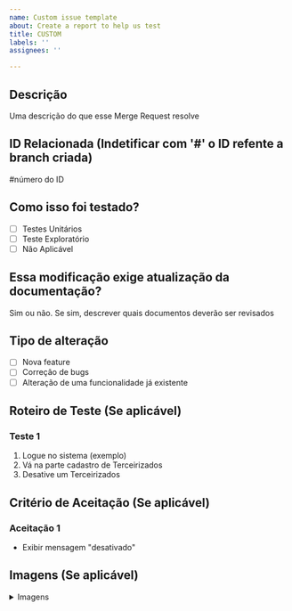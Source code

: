 ```yaml
---
name: Custom issue template
about: Create a report to help us test
title: CUSTOM
labels: ''
assignees: ''

---
```


## Descrição

Uma descrição do que esse Merge Request resolve

## ID Relacionada (Indetificar com '#' o ID refente a branch criada)

#número do ID

## Como isso foi testado?

- [ ] Testes Unitários
- [ ] Teste Exploratório
- [ ] Não Aplicável

## Essa modificação exige atualização da documentação?

Sim ou não. Se sim, descrever quais documentos deverão ser revisados

## Tipo de alteração

- [ ] Nova feature
- [ ] Correção de bugs
- [ ] Alteração de uma funcionalidade já existente

## Roteiro de Teste (Se aplicável) 
### Teste 1
1. Logue no sistema (exemplo)
1. Vá na parte cadastro de Terceirizados
1. Desative um Terceirizados

## Critério de Aceitação (Se aplicável)
### Aceitação 1
- Exibir mensagem "desativado"

## Imagens (Se aplicável)

<details>
  <summary markdown="span">Imagens</summary>

- Imagem 1
Adicionar prints de tela caso a funcionalidade tenha parte visual aqui

- Imagem 2
Adicionar prints de tela caso a funcionalidade tenha parte visual aqui
</details>
